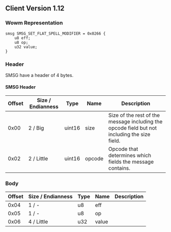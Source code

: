 ## Client Version 1.12

### Wowm Representation
```rust,ignore
smsg SMSG_SET_FLAT_SPELL_MODIFIER = 0x0266 {
    u8 eff;    
    u8 op;    
    u32 value;    
}

```
### Header
SMSG have a header of 4 bytes.

#### SMSG Header
| Offset | Size / Endianness | Type   | Name   | Description |
| ------ | ----------------- | ------ | ------ | ----------- |
| 0x00   | 2 / Big           | uint16 | size   | Size of the rest of the message including the opcode field but not including the size field.|
| 0x02   | 2 / Little        | uint16 | opcode | Opcode that determines which fields the message contains.|
### Body
| Offset | Size / Endianness | Type | Name | Description |
| ------ | ----------------- | ---- | ---- | ----------- |
| 0x04 | 1 / - | u8 | eff |  |
| 0x05 | 1 / - | u8 | op |  |
| 0x06 | 4 / Little | u32 | value |  |
